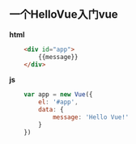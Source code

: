 ## 一个HelloVue入门vue
**html**
```html
    <div id="app">
        {{message}}
    </div>
```
**js**
```javascript
    var app = new Vue({
        el: '#app',
        data: {
            message: 'Hello Vue!'
        }
    })
```